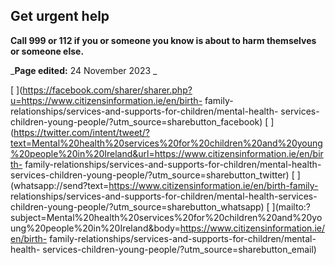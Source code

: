 ##  Get urgent help

**Call 999 or 112 if you or someone you know is about to harm themselves or
someone else.**

_**Page edited:** 24 November 2023 _

[
](https://facebook.com/sharer/sharer.php?u=https://www.citizensinformation.ie/en/birth-
family-relationships/services-and-supports-for-children/mental-health-
services-children-young-people/?utm_source=sharebutton_facebook) [
](https://twitter.com/intent/tweet/?text=Mental%20health%20services%20for%20children%20and%20young%20people%20in%20Ireland&url=https://www.citizensinformation.ie/en/birth-
family-relationships/services-and-supports-for-children/mental-health-
services-children-young-people/?utm_source=sharebutton_twitter) [
](whatsapp://send?text=https://www.citizensinformation.ie/en/birth-family-
relationships/services-and-supports-for-children/mental-health-services-
children-young-people/?utm_source=sharebutton_whatsapp) [
](mailto:?subject=Mental%20health%20services%20for%20children%20and%20young%20people%20in%20Ireland&body=https://www.citizensinformation.ie/en/birth-
family-relationships/services-and-supports-for-children/mental-health-
services-children-young-people/?utm_source=sharebutton_email) [
](javascript:void\(0\))
